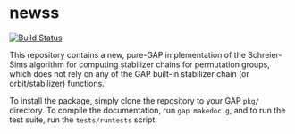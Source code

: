 # newss

[![Build Status](https://travis-ci.org/lucjon/newss.svg?branch=master)](https://travis-ci.org/lucjon/newss)

This repository contains a new, pure-GAP implementation of the Schreier-Sims
algorithm for computing stabilizer chains for permutation groups, which does
not rely on any of the GAP built-in stabilizer chain (or orbit/stabilizer)
functions.

To install the package, simply clone the repository to your GAP `pkg/`
directory. To compile the documentation, run `gap makedoc.g`, and to run the
test suite, run the `tests/runtests` script.
